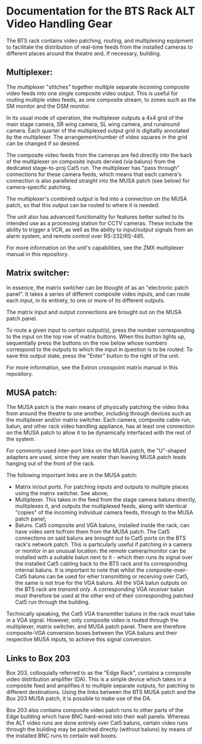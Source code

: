 Documentation for the BTS Rack ALT Video Handling Gear
======================================================

The BTS rack contains video patching, routing, and multiplexing equipment to facilitate the distribution of real-time feeds from the installed
cameras to different places around the theatre and, if necessary, building.

Multiplexer:
------------

The multiplexer "stitches" together multiple separate incoming composite video feeds into one single composite video output. This is useful for routing
multiple video feeds, as one composite stream, to zones such as the SM monitor and the DSM monitor.

In its usual mode of operation, the multiplexer outputs a 4x4 grid of the main stage camera, SR wing camera, SL wing camera, and runaround camera. Each
quarter of the multiplexed output grid is digitallly annotated by the multiplexer. The arrangement/number of video squares in the grid
can be changed if so desired.

The composite video feeds from the cameras are fed directly into the back of the multiplexer on composite inputs dervied (via baluns) from the dedicated 
stage-to-proj Cat5 run.
The multiplexer has "pass through" connections for these camera feeds, which means that each camera's connection is also paralleled straight into the MUSA
patch (see below) for camera-specific patching.

The multiplexer's combined output is fed into a connection on the MUSA patch, so that this output can be routed to where it is needed.

The unit also has advanced functionality for features better suited to its intended use as a processing station for CCTV cameras. These include the
ability to trigger a VCR, as well as the ability to input/output signals from an alarm system, and remote control over RS-232/RS-485.

For more information on the unit's capabilities, see the ZMX multiplexer manual in this repository.

Matrix switcher:
----------------

In essence, the matrix switcher can be thought of as an "electronic patch panel". It takes a series of different composite video inputs, and
can route each input, in its entirety, to one or more of its different outputs.

The matrix input and output connections are brought out on the MUSA patch panel.

To route a given input to certain output(s), press the number corresponding to the input on the top row of matrix buttons. When this button lights up,
sequentially press the buttons on the row below whose numbers correspond to the outputs to which the input in question is to be routed. To save this
output state, press the "Enter" button to the right of the unit.

For more information, see the Extron crosspoint matrix manual in this repository.

MUSA patch:
-----------

The MUSA patch is the main means of physically patching the video links from around the theatre to one another, including through devices such as the 
multiplexer
and/or matrix switcher. Each camera, composite cable run, balun, and other  rack video handling appliance, has at least one connection on the MUSA
patch to allow it to be dynamically interfaced with the rest of the system.

For commonly-used inter-port links on the MUSA patch, the "U"-shaped adapters are used, since they are neater than leaving MUSA patch leads hanging out
of the front of the rack.

The following important links are in the MUSA patch:

- Matrix in/out ports. For patching inputs and outputs to multiple places using the matrix switcher. See above;
- Multiplexer. This takes in the feed from the stage camera baluns directly, multiplexes it, and outputs the multiplexed feeds, along
  with identical "copies" of the incoming individual camera feeds, through to the MUSA patch panel;
- Baluns. Cat5 composite and VGA baluns, installed inside the rack, can have video sent to/from them from the MUSA patch. 
  The Cat5 connections on said baluns are brought out to Cat5 ports on the BTS rack's network patch. This is particularly
  useful if patching in a camera or monitor in an unusual location: the remote camera/monitor can be installed with a suitable balun next to it -
  which then runs its signal over the installed Cat5 cabling back to the BTS rack and its corresponding internal baluns. It is important to note that
  whilst the composite-over-Cat5 baluns can be used for eiher transmitting or receiving over Cat5, the same is not true for the VGA baluns. All the
  VGA balun outputs on the BTS rack are _transmit only_. A corresponding VGA _receiver_ balun must therefore be used at the other end of their
  corresponding patched Cat5 run through the building.
  
Technically speaking, the Cat5 VGA transmitter baluns in the rack must take in a VGA signal. However, only composite video is routed through the
multiplexer, matrix switcher, and MUSA patch panel. There are therefore composite-VGA conversion boxes between the VGA baluns and their respective
MUSA inputs, to achieve this signal conversion.

Links to Box 203
----------------

Box 203, colloquially referred to as the "Edge Rack", contains a composite video distribution amplifier (DA). This is a simple device which takes in
a composite feed and amplifies it to multiple separate outputs, for patching to different destinations. Using the links between the BTS MUSA patch
and the Box 203 MUSA patch, it is possible to make use of the DA.

Box 203 also contains composite video patch runs to other parts of the Edge building which have BNC hard-wired into their wall panels. Whereas the ALT 
video
runs are done entirely over Cat5 baluns, certain video runs through the building may be patched directly (without baluns) by means of the installed BNC
runs to certaiin wall boxes.
